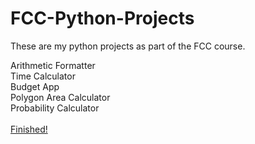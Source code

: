# FCC-Python-Projects

These are my python projects as part of the FCC course.

Arithmetic Formatter<br>
Time Calculator<br>
Budget App<br>
Polygon Area Calculator<br>
Probability Calculator<br>
<br>
<a href = https://www.freecodecamp.org/certification/MKowalski/scientific-computing-with-python-v7>Finished!</a>
